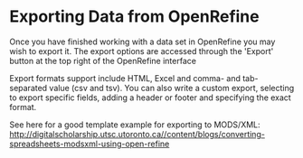 # Exporting Data from OpenRefine
Once you have finished working with a data set in OpenRefine you may wish to export it. The export options are accessed through the 'Export' button at the top right of the OpenRefine interface

Export formats support include HTML, Excel and comma- and tab-separated value (csv and tsv). You can also write a custom export, selecting to export specific fields, adding a header or footer and specifying the exact format.

See here for a good template example for exporting to MODS/XML: http://digitalscholarship.utsc.utoronto.ca//content/blogs/converting-spreadsheets-modsxml-using-open-refine
